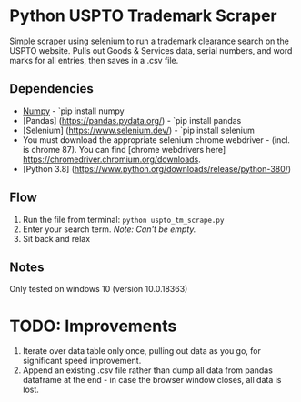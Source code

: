 # Python USPTO Trademark Scraper
Simple scraper using selenium to run a trademark clearance search on the USPTO website. Pulls out Goods & Services data, serial numbers, and word marks for all entries, then saves in a .csv file.  

## Dependencies 
- [Numpy](https://pypi.org/project/numpy/) - `pip install numpy
- [Pandas] (https://pandas.pydata.org/) - `pip install pandas
- [Selenium] (https://www.selenium.dev/) - `pip install selenium
- You must download the appropriate selenium chrome webdriver - (incl. is chrome 87). You can find [chrome webdrivers here] https://chromedriver.chromium.org/downloads.
- [Python 3.8] (https://www.python.org/downloads/release/python-380/)

## Flow 
1. Run the file from terminal:  `python uspto_tm_scrape.py`
2. Enter your search term. _Note: Can't be empty._ 
4. Sit back and relax

## Notes
Only tested on windows 10 (version 10.0.18363)

# TODO: Improvements
1. Iterate over data table only once, pulling out data as you go, for significant speed improvement. 
2. Append an existing .csv file rather than dump all data from pandas dataframe at the end - in case the browser window closes, all data is lost. 
